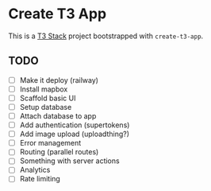 # Create T3 App

This is a [T3 Stack](https://create.t3.gg/) project bootstrapped with `create-t3-app`.

## TODO
- [ ] Make it deploy (railway)
- [ ] Install mapbox
- [ ] Scaffold basic UI
- [ ] Setup database
- [ ] Attach database to app
- [ ] Add authentication (supertokens)
- [ ] Add image upload (uploadthing?)
- [ ] Error management
- [ ] Routing (parallel routes)
- [ ] Something with server actions
- [ ] Analytics
- [ ] Rate limiting
